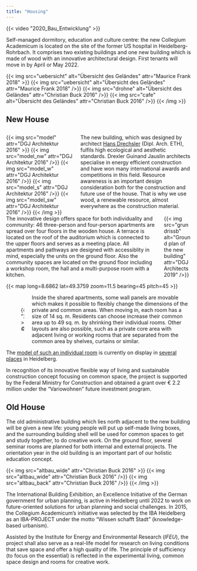 ```yaml
---
title: "Housing"
---
```


{{< video "2020_Bau_Entwicklung" >}}

Self-managed dormitory, education and culture centre: the new Collegium Academicum is located on the site of the former US hospital in Heidelberg-Rohrbach. It comprises two existing buildings and one new building which is made of wood with an innovative architectural design. First tenants will move in by April or May 2022.

{{< img src="uebersicht" alt="Übersicht des Geländes" attr="Maurice Frank 2018" >}}
    {{< img src="uebersicht" alt="Übersicht des Geländes" attr="Maurice Frank 2018" />}}
    {{< img src="drohne" alt="Übersicht des Geländes" attr="Christian Buck 2016" />}}
    {{< img src="cafe" alt="Übersicht des Geländes" attr="Christian Buck 2016" />}}
{{< /img >}}

## New House

<div class="columns" style="margin-top: 2em;">
    <div class="column">
    {{< img src="model" attr="DGJ Architektur 2016" >}}
        {{< img src="model_nw" attr="DGJ Architektur 2016" />}}
        {{< img src="model_w" attr="DGJ Architektur 2016" />}}
        {{< img src="model_s" attr="DGJ Architektur 2016" />}}
        {{< img src="model_sw" attr="DGJ Architektur 2016" />}}
    {{< /img >}}
    </div>
    <div class="column">
      The new building, which was designed by architect <a href="http://dgj.eu/portfolio/dgj223-iba-collegium-academicum/">Hans Drechsler</a> (Dipl. Arch. ETH), fulfils high ecological and aesthetic standards. Drexler Guinand Jauslin architects specialise in energy efficient construction and have won many international awards and competitions in this field. Resource awareness is an important design consideration both for the construction and future use of the house. That is why we use wood, a renewable resource, almost everywhere as the construction material.
    </div>
</div>

<div class="columns">
    <div class="column">
      The innovative design offers space for both individuality and community: 46 three-person and four-person apartments are spread over four floors in the wooden house. A terrace is located on the roof of the auditorium which is connected to the upper floors and serves as a meeting place. All apartments and pathways are designed with accessiblity in mind, especially the units on the ground floor. Also the community spaces are located on the ground floor including a workshop room, the hall and a multi-purpose room with a kitchen.
    </div>
    <div class="column">
        {{< img src="grundrissb" alt="Ground plan of the new building" attr="DGJ Architects 2019" />}}
    </div>
</div>

{{< map long=8.6862 lat=49.3759 zoom=11.5 bearing=45 pitch=45 >}}

<div class="columns">
    <div class="column" style="display:flex; align-items: center;">
        <figure>
            {{< video "2017_Interactive_hoousing" >}}
            <figcaption><cite>© DGJ Architects 2018</cite></figcaption>
        </figure>
    </div>
    <div class="column">
      Inside the shared apartments, some wall panels are movable which makes it possible to flexibly change the dimensions of the private and common areas. When moving in, each room has a size of 14 sq. m. Residents can choose increase their common area up to 49 sq. m. by shrinking their individual rooms. Other layouts are also possible, such as a private core area with adjacent living or working rooms that are separated from the common area by shelves, curtains or similar.
    </div>
</div>

The [model of such an individual room](/en/room-model) is currently on display in [several places](/en/map) in Heidelberg.

In recognition of its innovative flexible way of living and sustainable construction concept focusing on common space, the project is supported by the Federal Ministry for Construction and obtained a grant over € 2.2 million under the “Variowohnen” future investment program.

## Old House

The old administrative building which lies north adjacent to the new building will be given a new life: young people will put up self-made living boxes, and the surrounding building shell will be used for common spaces to get and study together, to do creative work. On the ground floor, several seminar rooms are planned for both internal and external projects. The orientation year in the old building is an important part of our holistic education concept.

{{< img src="altbau_wide" attr="Christian Buck 2016" >}}
    {{< img src="altbau_wide" attr="Christian Buck 2016" />}}
    {{< img src="altbau_back" attr="Christian Buck 2016" />}}
{{< /img >}}


The International Building Exhibition, an Excellence Initiative of the German government for urban planning, is active in Heidelberg until 2022 to work on future-oriented solutions for urban planning and social challenges. In 2015, the Collegium Academicum’s initiative was selected by the IBA Heidelberg as an IBA-PROJECT under the motto “Wissen schafft Stadt” (knowledge-based urbanism).

Assisted by the Institute for Energy and Environmental Research (_IFEU_), the project shall also serve as a real-life model for research on living conditions that save space and offer a high quality of life. The principle of sufficiency (to focus on the essential) is reflected in the experimental living, common space design and rooms for creative work.
